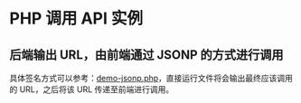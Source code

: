 # PHP 调用 API 实例

## 后端输出 URL，由前端通过 JSONP 的方式进行调用

具体签名方式可以参考：[demo-jsonp.php](./demo-jsonp.php)，直接运行文件将会输出最终应该调用的 URL，之后将该 URL 传递至前端进行调用。
